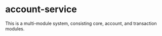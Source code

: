 # account-service
This is a multi-module system, consisting core, account, and transaction modules.
